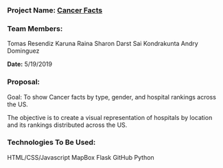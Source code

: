 ### Project Name: [Cancer Facts](https://cancerfacts.herokuapp.com/)

### Team Members:
Tomas Resendiz
Karuna Raina
Sharon Darst
Sai Kondrakunta
Andry Dominguez

**Date:** 5/19/2019

### Proposal:
Goal: To show Cancer facts by type, gender, and hospital rankings across the US.

The objective is to create a visual representation of hospitals by location and its rankings distributed across the US.

### Technologies To Be Used:
HTML/CSS/Javascript
MapBox
Flask
GitHub
Python
